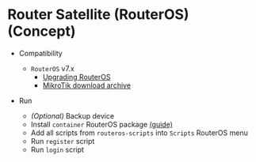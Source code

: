 # Router Satellite (RouterOS) (Concept)

- Compatibility
  - `RouterOS` v7.x
    - [Upgrading RouterOS](https://wiki.mikrotik.com/wiki/Manual:Upgrading_RouterOS)
    - [MikroTik download archive](https://mikrotik.com/download/archive)

- Run
  - _(Optional)_ Backup device
  - Install `container` RouterOS package [(guide)](https://systemzone.net/how-to-install-extra-packages-in-mikrotik/)
  - Add all scripts from `routeros-scripts` into `Scripts` RouterOS menu
  - Run `register` script
  - Run `login` script
